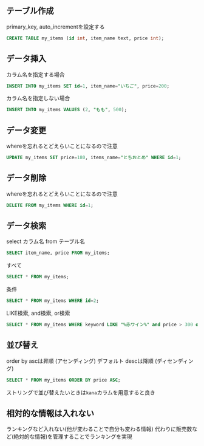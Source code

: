 ## テーブル作成
primary_key, auto_incrementを設定する
```sql
CREATE TABLE my_items (id int, item_name text, price int);
```

## データ挿入
カラム名を指定する場合
```sql
INSERT INTO my_items SET id=1, item_name="いちご", price=200;
```
カラム名を指定しない場合
```sql
INSERT INTO my_items VALUES (2, "もも", 500);
```

## データ変更
whereを忘れるとどえらいことになるので注意
```sql
UPDATE my_items SET price=180, items_name="とちおとめ" WHERE id=1;
```

## データ削除
whereを忘れるとどえらいことになるので注意
```sql
DELETE FROM my_items WHERE id=1;
```

## データ検索
select カラム名 from テーブル名
```sql
SELECT item_name, price FROM my_items;
```
すべて
```sql
SELECT * FROM my_items;
```
条件
```sql
SELECT * FROM my_items WHERE id=2;
```
LIKE検索, and検索, or検索
```sql
SELECT * FROM my_items WHERE keyword LIKE "%赤ワイン%" and price > 300 or price = 200;
```

## 並び替え
order by
ascは昇順 (アセンディング) デフォルト
descは降順 (ディセンディング)
```sql
SELECT * FROM my_items ORDER BY price ASC;
```
ストリングで並び替えたいときは`kana`カラムを用意すると良き

## 相対的な情報は入れない
ランキングなど入れない(他が変わることで自分も変わる情報)
代わりに販売数など(絶対的な情報)を管理することでランキングを実現
